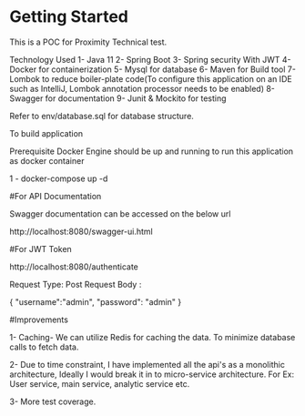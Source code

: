 # Getting Started

This is a POC for Proximity Technical test. 

Technology Used
1- Java 11
2- Spring Boot
3- Spring security With JWT
4- Docker for containerization
5- Mysql for database
6- Maven for Build tool
7- Lombok to reduce boiler-plate code(To configure this application on an IDE such as IntelliJ, Lombok annotation processor needs to be enabled)
8- Swagger for documentation
9- Junit & Mockito for testing

Refer to env/database.sql for database structure.

To build application

Prerequisite
     Docker Engine should be up and running to run this application as docker container

1 - docker-compose up -d

#For API Documentation

Swagger documentation can be accessed on the below url

   http://localhost:8080/swagger-ui.html


#For JWT Token

http://localhost:8080/authenticate

Request Type: Post
Request Body : 

{
"username":"admin",
"password": "admin"
}




#Improvements

1- Caching- We can utilize Redis for caching the data. To minimize database calls to fetch data.

2- Due to time constraint, I have implemented all the api's as a monolithic architecture, Ideally I would break it in to micro-service 
architecture.
For Ex: User service, main service, analytic service etc.

3- More test coverage.




